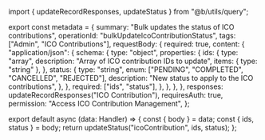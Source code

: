 import { updateRecordResponses, updateStatus } from "@b/utils/query";

export const metadata = {
  summary: "Bulk updates the status of ICO contributions",
  operationId: "bulkUpdateIcoContributionStatus",
  tags: ["Admin", "ICO Contributions"],
  requestBody: {
    required: true,
    content: {
      "application/json": {
        schema: {
          type: "object",
          properties: {
            ids: {
              type: "array",
              description: "Array of ICO contribution IDs to update",
              items: { type: "string" },
            },
            status: {
              type: "string",
              enum: ["PENDING", "COMPLETED", "CANCELLED", "REJECTED"],
              description: "New status to apply to the ICO contributions",
            },
          },
          required: ["ids", "status"],
        },
      },
    },
  },
  responses: updateRecordResponses("ICO Contribution"),
  requiresAuth: true,
  permission: "Access ICO Contribution Management",
};

export default async (data: Handler) => {
  const { body } = data;
  const { ids, status } = body;
  return updateStatus("icoContribution", ids, status);
};
